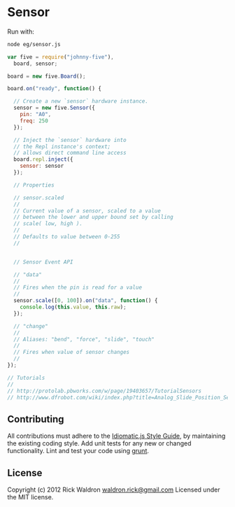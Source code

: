 # Sensor

Run with:
```bash
node eg/sensor.js
```


```javascript
var five = require("johnny-five"),
  board, sensor;

board = new five.Board();

board.on("ready", function() {

  // Create a new `sensor` hardware instance.
  sensor = new five.Sensor({
    pin: "A0",
    freq: 250
  });

  // Inject the `sensor` hardware into
  // the Repl instance's context;
  // allows direct command line access
  board.repl.inject({
    sensor: sensor
  });

  // Properties

  // sensor.scaled
  //
  // Current value of a sensor, scaled to a value
  // between the lower and upper bound set by calling
  // scale( low, high ).
  //
  // Defaults to value between 0-255
  //


  // Sensor Event API

  // "data"
  //
  // Fires when the pin is read for a value
  //
  sensor.scale([0, 100]).on("data", function() {
    console.log(this.value, this.raw);
  });

  // "change"
  //
  // Aliases: "bend", "force", "slide", "touch"
  //
  // Fires when value of sensor changes
  //
});

// Tutorials
//
// http://protolab.pbworks.com/w/page/19403657/TutorialSensors
// http://www.dfrobot.com/wiki/index.php?title=Analog_Slide_Position_Sensor_(SKU:_DFR0053)

```













## Contributing
All contributions must adhere to the [Idiomatic.js Style Guide](https://github.com/rwldrn/idiomatic.js),
by maintaining the existing coding style. Add unit tests for any new or changed functionality. Lint and test your code using [grunt](https://github.com/cowboy/grunt).

## License
Copyright (c) 2012 Rick Waldron <waldron.rick@gmail.com>
Licensed under the MIT license.
